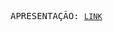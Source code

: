 <!-- @piauishoppingcenter: apresentação -->

<samp>APRESENTAÇÃO: <code><a href="www.piauishoppingcenter.com.br">LINK</a></code></samp>
